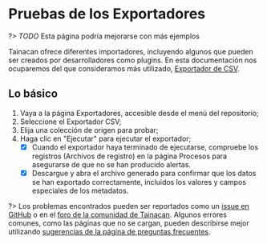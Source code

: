 # Pruebas de los Exportadores

?> _TODO_ Esta página podría mejorarse con más ejemplos

Tainacan ofrece diferentes importadores, incluyendo algunos que pueden ser creados por desarrolladores como plugins. En esta documentación nos ocuparemos del que consideramos más utilizado, [Exportador de CSV](/es-mx/exporters.md).

## Lo básico

1. Vaya a la página Exportadores, accesible desde el menú del repositorio;
2. Seleccione el Exportador CSV;
3. Elija una colección de origen para probar;
4. Haga clic en "Ejecutar" para ejecutar el exportador;
   - [x] Cuando el exportador haya terminado de ejecutarse, compruebe los registros (Archivos de registro) en la página Procesos para asegurarse de que no se han producido alertas.
   - [x] Descargue y abra el archivo generado para confirmar que los datos se han exportado correctamente, incluidos los valores y campos especiales de los metadatos.

?> Los problemas encontrados pueden ser reportados como un [issue en GitHub](https://github.com/tainacan/tainacan/issues ":ignore") o en el [foro de la comunidad de Tainacan](https://tainacan.discourse.group ":ignore"). Algunos errores comunes, como las páginas que no se cargan, pueden describirse mejor utilizando [sugerencias de la página de preguntas frecuentes](/es-mx/faq.md#creo-que-encontré-un-error-qué-tengo-que-hacer).
